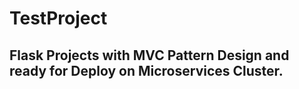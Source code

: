 # TestProject

## Flask Projects with MVC Pattern Design and ready for Deploy on Microservices Cluster.